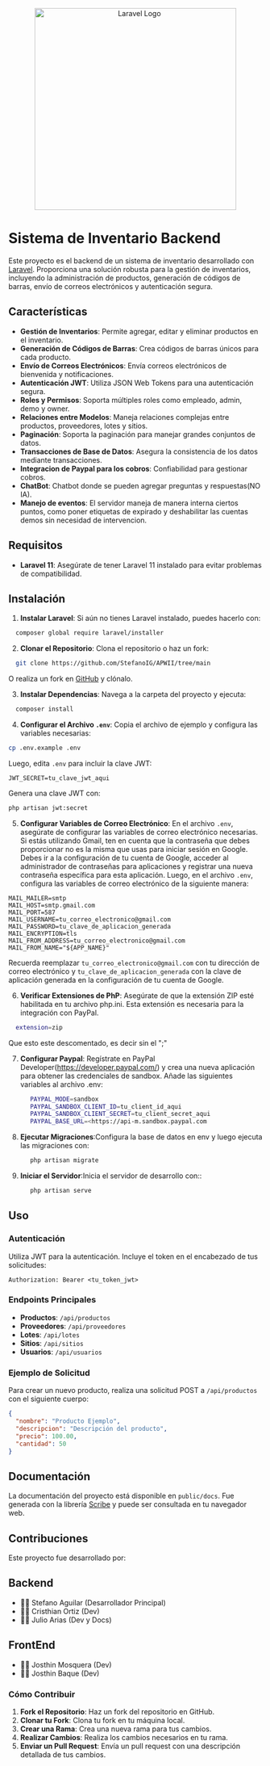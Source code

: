 
<p align="center">
  <a href="https://laravel.com" target="_blank">
    <img src="https://raw.githubusercontent.com/laravel/art/master/logo-lockup/5%20SVG/2%20CMYK/1%20Full%20Color/laravel-logolockup-cmyk-red.svg" width="400" alt="Laravel Logo">
  </a>
</p>

# Sistema de Inventario Backend

Este proyecto es el backend de un sistema de inventario desarrollado con [Laravel](https://laravel.com). Proporciona una solución robusta para la gestión de inventarios, incluyendo la administración de productos, generación de códigos de barras, envío de correos electrónicos y autenticación segura.

## Características

- **Gestión de Inventarios**: Permite agregar, editar y eliminar productos en el inventario.
- **Generación de Códigos de Barras**: Crea códigos de barras únicos para cada producto.
- **Envío de Correos Electrónicos**: Envía correos electrónicos de bienvenida y notificaciones.
- **Autenticación JWT**: Utiliza JSON Web Tokens para una autenticación segura.
- **Roles y Permisos**: Soporta múltiples roles como empleado, admin, demo y owner.
- **Relaciones entre Modelos**: Maneja relaciones complejas entre productos, proveedores, lotes y sitios.
- **Paginación**: Soporta la paginación para manejar grandes conjuntos de datos.
- **Transacciones de Base de Datos**: Asegura la consistencia de los datos mediante transacciones.
- **Integracion de Paypal para los cobros**: Confiabilidad para gestionar cobros.
- **ChatBot**: Chatbot donde se pueden agregar preguntas y respuestas(NO IA).
- **Manejo de eventos**: El servidor maneja de manera interna ciertos puntos, como poner etiquetas de expirado y deshabilitar las cuentas demos sin necesidad de intervencion.

## Requisitos

- **Laravel 11**: Asegúrate de tener Laravel 11 instalado para evitar problemas de compatibilidad.

## Instalación

1. **Instalar Laravel**: Si aún no tienes Laravel instalado, puedes hacerlo con:

  ```bash
    composer global require laravel/installer
   ```

2. **Clonar el Repositorio**: Clona el repositorio o haz un fork:

  ```bash
    git clone https://github.com/StefanoIG/APWII/tree/main
  ```

  O realiza un fork en [GitHub](https://github.com/StefanoIG/APWII/tree/main) y clónalo.

3. **Instalar Dependencias**: Navega a la carpeta del proyecto y ejecuta:

  ```bash
    composer install
  ```

4. **Configurar el Archivo `.env`**: Copia el archivo de ejemplo y configura las variables necesarias:

  ```bash
  cp .env.example .env
  ```

  Luego, edita `.env` para incluir la clave JWT:

  ```plaintext
  JWT_SECRET=tu_clave_jwt_aqui
  ```

  Genera una clave JWT con:

  ```bash
  php artisan jwt:secret
  ```

5. **Configurar Variables de Correo Electrónico**: En el archivo `.env`, asegúrate de configurar las variables de correo electrónico necesarias. Si estás utilizando Gmail, ten en cuenta que la contraseña que debes proporcionar no es la misma que usas para iniciar sesión en Google. Debes ir a la configuración de tu cuenta de Google, acceder al administrador de contraseñas para aplicaciones y registrar una nueva contraseña específica para esta aplicación. Luego, en el archivo `.env`, configura las variables de correo electrónico de la siguiente manera:

  ```plaintext
  MAIL_MAILER=smtp
  MAIL_HOST=smtp.gmail.com
  MAIL_PORT=587
  MAIL_USERNAME=tu_correo_electronico@gmail.com
  MAIL_PASSWORD=tu_clave_de_aplicacion_generada
  MAIL_ENCRYPTION=tls
  MAIL_FROM_ADDRESS=tu_correo_electronico@gmail.com
  MAIL_FROM_NAME="${APP_NAME}"
  ```

Recuerda reemplazar `tu_correo_electronico@gmail.com` con tu dirección de correo electrónico y `tu_clave_de_aplicacion_generada` con la clave de aplicación generada en la configuración de tu cuenta de Google.

6. **Verificar Extensiones de PhP**: Asegúrate de que la extensión ZIP esté habilitada en tu archivo php.ini. Esta extensión es necesaria para la integración con PayPal.

  ```bash
    extension=zip
  ```

  Que esto este descomentado, es decir sin el ";"

7. **Configurar Paypal**: Regístrate en PayPal Developer(<https://developer.paypal.com/>) y crea una nueva aplicación para obtener las credenciales de sandbox. Añade las siguientes variables al archivo .env:

  ```bash
        PAYPAL_MODE=sandbox
        PAYPAL_SANDBOX_CLIENT_ID=tu_client_id_aqui
        PAYPAL_SANDBOX_CLIENT_SECRET=tu_client_secret_aqui
        PAYPAL_BASE_URL=<https://api-m.sandbox.paypal.com
  ```

8. **Ejecutar  Migraciones**:Configura la base de datos en env y luego ejecuta las migraciones con:

  ```bash
        php artisan migrate
  ```

9. **Iniciar el Servidor**:Inicia el servidor de desarrollo con::

  ```bash
        php artisan serve
  ```

## Uso

### Autenticación

Utiliza JWT para la autenticación. Incluye el token en el encabezado de tus solicitudes:

```http
Authorization: Bearer <tu_token_jwt>
```

### Endpoints Principales

- **Productos**: `/api/productos`
- **Proveedores**: `/api/proveedores`
- **Lotes**: `/api/lotes`
- **Sitios**: `/api/sitios`
- **Usuarios**: `/api/usuarios`

### Ejemplo de Solicitud

Para crear un nuevo producto, realiza una solicitud POST a `/api/productos` con el siguiente cuerpo:

```json
{
  "nombre": "Producto Ejemplo",
  "descripcion": "Descripción del producto",
  "precio": 100.00,
  "cantidad": 50
}
```

## Documentación

La documentación del proyecto está disponible en `public/docs`. Fue generada con la librería [Scribe](https://scribejs.dev) y puede ser consultada en tu navegador web.

## Contribuciones

Este proyecto fue desarrollado por:

## Backend

- 🧑‍💻 Stefano Aguilar (Desarrollador Principal)
- 👩‍💻 Cristhian Ortiz (Dev)
- 👨‍💻 Julio Arias     (Dev y Docs)

## FrontEnd

- 👩‍💻 Josthin Mosquera (Dev)
- 👨‍💻 Josthin Baque     (Dev)


### Cómo Contribuir

1. **Fork el Repositorio**: Haz un fork del repositorio en GitHub.
2. **Clonar tu Fork**: Clona tu fork en tu máquina local.
3. **Crear una Rama**: Crea una nueva rama para tus cambios.
4. **Realizar Cambios**: Realiza los cambios necesarios en tu rama.
5. **Enviar un Pull Request**: Envía un pull request con una descripción detallada de tus cambios.

